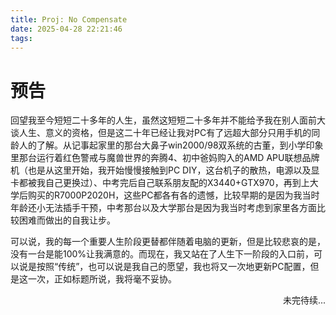 ```yaml
---
title: Proj: No Compensate
date: 2025-04-28 22:21:46
tags:
---
```


# 预告

回望我至今短短二十多年的人生，虽然这短短二十多年并不能给予我在别人面前大谈人生、意义的资格，但是这二十年已经让我对PC有了远超大部分只用手机的同龄人的了解。从记事起家里的那台大鼻子win2000/98双系统的古董，到小学印象里那台运行着红色警戒与魔兽世界的奔腾4、初中爸妈购入的AMD APU联想品牌机（也是从这里开始，我开始慢慢接触到PC DIY，这台机子的散热，电源以及显卡都被我自己更换过）、中考完后自己联系朋友配的X3440+GTX970，再到上大学后购买的R7000P2020H，这些PC都各有各的遗憾，比较早期的是因为我当时年龄还小无法插手干预，中考那台以及大学那台是因为我当时考虑到家里各方面比较困难而做出的自我让步。

可以说，我的每一个重要人生阶段更替都伴随着电脑的更新，但是比较悲哀的是，没有一台是能100%让我满意的。而现在，我又站在了人生下一阶段的入口前，可以说是按照“传统”，也可以说是我自己的愿望，我也将又一次地更新PC配置，但是这一次，正如标题所说，我将毫不妥协。

<div style="text-align: right;">
    未完待续...
</div>
